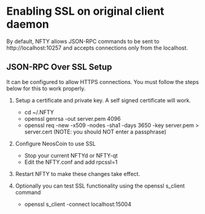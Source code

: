 Enabling SSL on original client daemon
======================================
By default, NFTY allows JSON-RPC commands to be sent to http://localhost:10257
and accepts connections only from the localhost.

JSON-RPC Over SSL Setup
-----------------------
It can be configured to allow HTTPS connections.  You must follow the steps below
for this to work properly.

1. Setup a certificate and private key.  A self signed certificate will work.
    * cd ~/.NFTY
    * openssl genrsa -out server.pem 4096
    * openssl req -new -x509 -nodes -sha1 -days 3650 -key server.pem > server.cert
    (NOTE: you should NOT enter a passphrase)

2. Configure NeosCoin to use SSL
    * Stop your current NFTYd or NFTY-qt
    * Edit the NFTY.conf and add
      rpcssl=1

3. Restart NFTY to make these changes take effect.

4. Optionally you can test SSL functionality using the openssl s_client command
    * openssl s_client -connect localhost:15004
